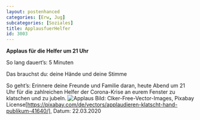 ```yaml
---
layout: postenhanced
categories: [Erw, Jug]
subcategories: [Soziales]
title: ApplausfuerHelfer
id: 3003
---
```

**Applaus für die Helfer um 21 Uhr**

So lang dauert’s: 5 Minuten

Das brauchst du: deine Hände und deine Stimme

So geht’s: Erinnere deine Freunde und Familie daran, heute Abend um 21 Uhr für die zahlreichen Helfer der Corona-Krise an eurem Fenster zu klatschen und zu jubeln. 
![Applaus](https://cdn.pixabay.com/photo/2012/04/25/01/39/applauding-41640_1280.png)
Bild: Clker-Free-Vector-Images, Pixabay License[https://pixabay.com/de/vectors/applaudieren-klatscht-hand-publikum-41640/], Datum: 22.03.2020


